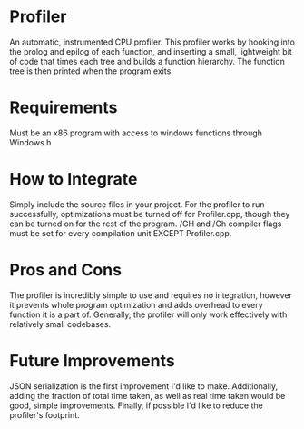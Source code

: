 # Profiler
An automatic, instrumented CPU profiler. This profiler works by hooking into the prolog and epilog of each function, and inserting a small, lightweight bit of code that times each tree and builds a function hierarchy. The function tree is then printed when the program exits.

# Requirements
Must be an x86 program with access to windows functions through Windows.h

# How to Integrate
Simply include the source files in your project. For the profiler to run successfully, optimizations must be turned off for Profiler.cpp, though they can be turned on for the rest of the program. /GH and /Gh compiler flags must be set for every compilation unit EXCEPT Profiler.cpp.

# Pros and Cons
The profiler is incredibly simple to use and requires no integration, however it prevents whole program optimization and adds overhead to every function it is a part of. Generally, the profiler will only work effectively with relatively small codebases.

# Future Improvements
JSON serialization is the first improvement I'd like to make. Additionally, adding the fraction of total time taken, as well as real time taken would be good, simple improvements. Finally, if possible I'd like to reduce the profiler's footprint.
